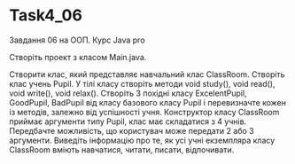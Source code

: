 # Task4_06
Завдання 06 на ООП. Курс Java pro

Створіть проект з класом Main.java.

Створити клас, який представляє навчальний клас ClassRoom. Створіть клас учень Pupil. У тілі класу створіть методи void study(), void read(), void write(), void relax(). Створіть 3 похідні класу ExcelentPupil, GoodPupil, BadPupil від класу базового класу Pupil і перевизначте кожен із методів, залежно від успішності учня. Конструктор класу ClassRoom приймає аргументи типу Pupil, клас має складатися з 4 учнів. Передбачте можливість, що користувач може передати 2 або 3 аргументи. Виведіть інформацію про те, як усі учні екземпляра класу ClassRoom вміють навчатися, читати, писати, відпочивати.
